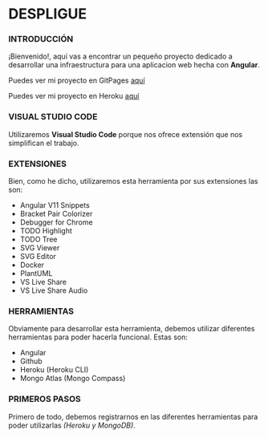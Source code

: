 # DESPLIGUE
### INTRODUCCIÓN

¡Bienvenido!, aquí vas a encontrar un pequeño proyecto dedicado a desarrollar una infraestructura para una aplicacion web hecha con **Angular**.

Puedes ver mi proyecto en GitPages [aquí](https://klaudiusmiskinis.github.io/despligue/)

Puedes ver mi proyecto en Heroku [aquí](https://despligue.herokuapp.com/)


### VISUAL STUDIO CODE

Utilizaremos **Visual Studio Code** porque nos ofrece extensión que nos simplifican el trabajo.

### EXTENSIONES 

Bien, como he dicho, utilizaremos esta herramienta por sus extensiones las son:

+ Angular V11 Snippets
+ Bracket Pair Colorizer
+ Debugger for Chrome
+ TODO Highlight
+ TODO Tree
+ SVG Viewer
+ SVG Editor
+ Docker
+ PlantUML
+ VS Live Share
+ VS Live Share Audio

### HERRAMIENTAS

Obviamente para desarrollar esta herramienta, debemos utilizar diferentes herramientas para poder hacerla funcional. Estas son:

+ Angular
+ Github
+ Heroku (Heroku CLI)
+ Mongo Atlas (Mongo Compass)

### PRIMEROS PASOS

Primero de todo, debemos registrarnos en las diferentes herramientas para poder utilizarlas *(Heroku y MongoDB)*.
